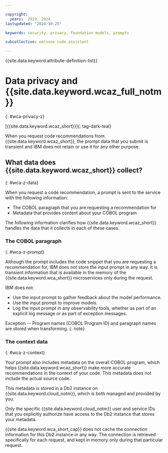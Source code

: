 ```yaml
---

copyright:
  years:  2023, 2024
lastupdated: "2024-10-25"

keywords: security, privacy, foundation models, prompts

subcollection: watsonx-code-assistant

---
```


{{site.data.keyword.attribute-definition-list}}


# Data privacy and {{site.data.keyword.wcaz_full_notm}}
{: #wca-privacy-z}

[{{site.data.keyword.wcaz_short}}]{: tag-dark-teal}

When you request code recommendations from {{site.data.keyword.wcaz_short}}, the prompt data that you submit is transient and IBM does not retain or use it for any other purpose.

## What data does {{site.data.keyword.wcaz_short}} collect?
{: #wca-z-data}

When you request a code recommendation, a prompt is sent to the service with the following information:

- The COBOL paragraph that you are requesting a recommendation for
- Metadata that provides content about your COBOL program

The following information clarifies how {{site.data.keyword.wcaz_short}} handles the data that it collects in each of these cases.

### The COBOL paragraph
{: #wca-z-prompt}

Although the prompt includes the code snippet that you are requesting a recommendation for, IBM does not store the input prompt in any way. It is transient information that is available in the memory of the {{site.data.keyword.wca_short}} microservices only during the request.

IBM does not:
- Use the input prompt to gather feedback about the model performance.
- Use the input prompt to improve models.
- Log the input prompt in any observability tools, whether as part of an explicit log message or as part of exception messages.

Exception -- Program names (COBOL Program ID) and paragraph names are stored when transforming.
{: note}

### The context data
{: #wca-z-context}

Your prompt also includes metadata on the overall COBOL program, which helps {{site.data.keyword.wcaz_short}} make more accurate recommendations in the context of your code. This metadata does not include the actual source code.

This metadata is stored in a Db2 instance on {{site.data.keyword.cloud_notm}}, which is both managed and provided by you.

Only the specific {{site.data.keyword.cloud_notm}} user and service IDs that you explicitly authorize have access to the Db2 instance that stores your metadata.

{{site.data.keyword.wca_short_cap}} does not cache the connection information for this Db2 instance in any way. The connection is retrieved specifically for each request, and kept in memory only during that particular request.
